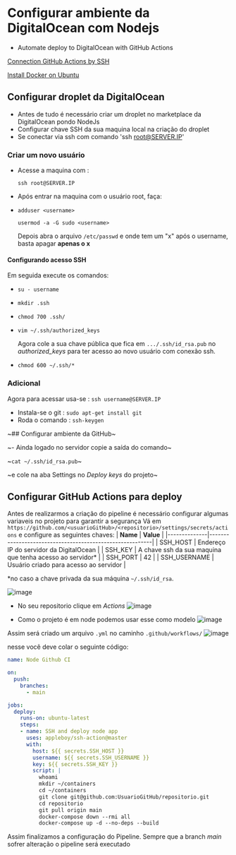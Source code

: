 # Configurar ambiente da DigitalOcean com Nodejs

- Automate deploy to DigitalOcean with GitHub Actions

[Connection GitHub Actions by SSH](https://medium.com/@chathula/how-to-set-up-a-ci-cd-pipeline-for-a-node-js-app-with-github-actions-2073201b0df6) 

[Install Docker on Ubuntu](https://www.digitalocean.com/community/tutorials/how-to-install-and-use-docker-on-ubuntu-20-04-pt)

## Configurar droplet da DigitalOcean
- Antes de tudo é necessário criar um droplet no marketplace da DigitalOcean pondo NodeJs 
- Configurar chave SSH da sua maquina local na criação do droplet
- Se conectar via ssh com comando 'ssh root@SERVER.IP'

### Criar um novo usuário
- Acesse a maquina com :

    `ssh root@SERVER.IP`

- Após entrar na maquina com o usuário root, faça:
- 
    `adduser <username>`

    `usermod -a -G sudo <username>`

    Depois abra o arquivo `/etc/passwd` e onde tem um "x" após o username, basta apagar **apenas o x**

#### Configurando acesso SSH

Em seguida execute os comandos:

- `su - username`

- `mkdir .ssh`

- `chmod 700 .ssh/`

- `vim ~/.ssh/authorized_keys`

    Agora cole a sua chave pública que fica em  `.../.ssh/id_rsa.pub` no *authorized_keys* para ter acesso ao novo usuário com conexão ssh.

- `chmod 600 ~/.ssh/*`

### Adicional

Agora para acessar usa-se : `ssh username@SERVER.IP `

- Instala-se o git : `sudo apt-get install git`
- Roda o comando : `ssh-keygen`

~## Configurar ambiente da GitHub~

~- Ainda logado no servidor copie a saída do comando~

~`cat ~/.ssh/id_rsa.pub`~

~e cole na aba Settings no *Deploy keys* do projeto~

## Configurar GitHub Actions para deploy
Antes de realizarmos a criação do pipeline é necessário configurar algumas variaveis no projeto para garantir a segurança
Vá em `https://github.com/<usuarioGitHub>/<repositorio>/settings/secrets/actions` e configure as seguintes chaves:
| **Name**     | **Value**                                                |
|--------------|----------------------------------------------------------|
| SSH_HOST     | Endereço IP do servidor da DigitalOcean                  |
| SSH_KEY      | A chave ssh da sua maquina que tenha acesso ao servidor* |
| SSH_PORT     | 42                                                       |
| SSH_USERNAME | Usuário criado para acesso ao servidor                   |

*no caso a chave privada da sua máquina `~/.ssh/id_rsa`.

![image](https://user-images.githubusercontent.com/18109053/155901565-5e122039-8ba1-492e-8921-c92801633afb.png)


- No seu repositorio clique em *Actions*
![image](https://user-images.githubusercontent.com/18109053/155900124-a8f9495b-0616-40bc-ab8a-07ed77a6cad0.png)


- Como o projeto é em node podemos usar esse como modelo
![image](https://user-images.githubusercontent.com/18109053/155900227-a00edc43-52b7-42dd-a1c5-6098e85079e1.png)

Assim será criado um arquivo `.yml` no caminho `.github/workflows/`
![image](https://user-images.githubusercontent.com/18109053/155900286-c6fe1c8a-3af4-498e-9559-2ba959749fd7.png)

nesse você deve colar o seguinte código:

```yml
name: Node Github CI

on:
  push:
    branches:
      - main

jobs:
  deploy:
    runs-on: ubuntu-latest
    steps:
    - name: SSH and deploy node app
      uses: appleboy/ssh-action@master
      with:
        host: ${{ secrets.SSH_HOST }}
        username: ${{ secrets.SSH_USERNAME }}
        key: ${{ secrets.SSH_KEY }}
        script: |
          whoami
          mkdir ~/containers 
          cd ~/containers
          git clone git@github.com:UsuarioGitHub/repositorio.git
          cd repositorio
          git pull origin main
          docker-compose down --rmi all
          docker-compose up -d --no-deps --build
  ```
Assim finalizamos a configuração do Pipeline. 
Sempre que a branch _main_ sofrer alteração o pipeline será executado  

